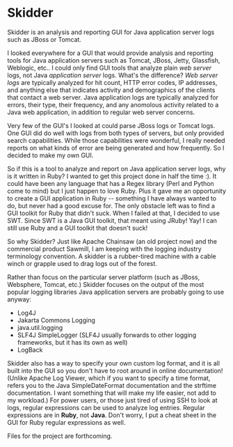 # Skidder
Skidder is an analysis and reporting GUI for Java application server logs such as JBoss or Tomcat.

I looked everywhere for a GUI that would provide analysis and reporting tools for Java application servers such as Tomcat, JBoss, Jetty, Glassfish, Weblogic, etc..  I could only find GUI tools that analyze plain *web server* logs, not Java *application server* logs.  What's the difference?  *Web server logs* are typically analyzed for hit count, HTTP error codes, IP addresses, and anything else that indicates activity and demographics of the clients that contact a web server.  Java application logs are typically analyzed for errors, their type, their frequency, and any anomolous activity related to a Java web application, in addition to regular web server concerns.

Very few of the GUI's I looked at could parse JBoss logs or Tomcat logs.  One GUI did do well with logs from both types of servers, but only provided search capabilities.  While those capabilities were wonderful, I really needed reports on what kinds of error are being generated and how frequently.  So I decided to make my own GUI.

So if this is a tool to analyze and report on Java application server logs, why is it written in Ruby?  I wanted to get this project done in half the time :).  It could have been any language that has a Regex library (Perl and Python come to mind) but I just happen to love Ruby.  Plus it gave me an opportunity to create a GUI application in Ruby -- something I have always wanted to do, but never had a good excuse for.  The only obstacle left was to find a GUI toolkit for Ruby that didn't suck.  When I failed at that, I decided to use SWT.  Since SWT is a Java GUI toolkit, that meant using JRuby!  Yay!  I can still use Ruby and a GUI toolkit that doesn't suck!

So why Skidder?  Just like Apache Chainsaw (an old project now) and the commercial product Sawmill, I am keeping with the logging industry terminology convention.  A skidder is a rubber-tired machine with a cable winch or grapple used to drag logs out of the forest.

Rather than focus on the particular server platform (such as JBoss, Websphere, Tomcat, etc.) Skidder focuses on the output of the most popular logging libraries Java application servers are probably going to use anyway:

- Log4J
- Jakarta Commons Logging
- java.util.logging
- SLF4J SimpleLogger (SLF4J usually forwards to other logging frameworks, but it has its own as well)
- LogBack

Skidder also has a way to specify your own custom log format, and it is all built into the GUI so you don't have to root around in online documentation!  (Unlike Apache Log Viewer, which if you want to specify a time format, refers you to the Java SimpleDateFormat documentation and the strftime documentation.  I want something that will make my life easier, not add to my workload.)  For power users, or those just tired of using SSH to look at logs, regular expressions can be used to analyze log entries.  Regular expressions are in **Ruby**, not **Java**.  Don't worry, I put a cheat sheet in the GUI for Ruby regular expressions as well.

Files for the project are forthcoming.
